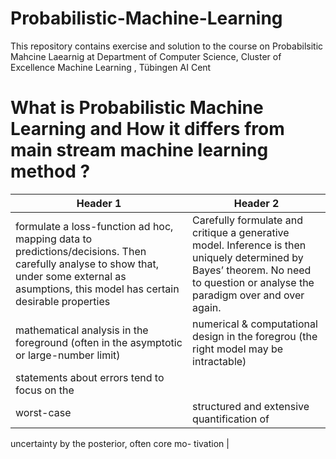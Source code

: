 # Probabilistic-Machine-Learning
This repository contains exercise and solution to the course on Probabilsitic Mahcine Laearnig at  Department of Computer Science, Cluster of Excellence Machine Learning
, Tübingen AI Cent

# What is Probabilistic Machine Learning and How it differs from main stream machine learning method ?
| Header 1 | Header 2 |
|---|---|
|formulate a loss-function ad hoc, mapping data to predictions/decisions. Then carefully analyse to show that, under some external as asumptions, this model has certain desirable properties| Carefully formulate and critique a generative model. Inference is then uniquely determined by Bayes’ theorem. No need to question or analyse the paradigm over and over again. 
|mathematical analysis in the foreground (often in the asymptotic or large-number limit) |numerical & computational design in the foregrou (the right model may be intractable) |
 |statements about errors tend to focus on the
worst-case | structured and extensive quantification of
uncertainty by the posterior, often core mo-
tivation |